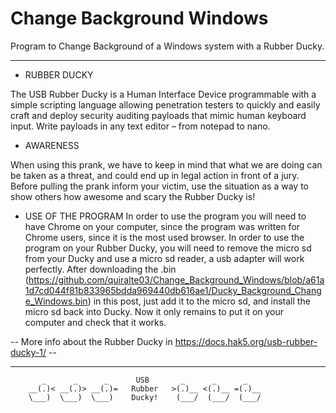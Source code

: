 # Change Background Windows
Program to Change Background of a Windows system with a Rubber Ducky.
--- --- --- --- --

* RUBBER DUCKY

The USB Rubber Ducky is a Human Interface Device programmable with a simple scripting language allowing penetration testers to quickly and easily craft and deploy security auditing payloads that mimic human keyboard input. Write payloads in any text editor – from notepad to nano.


* AWARENESS

When using this prank, we have to keep in mind that what we are doing can be taken as a threat, and could end up in legal action in front of a jury. Before pulling the prank inform your victim, use the situation as a way to show others how awesome and scary the Rubber Ducky is!


* USE OF THE PROGRAM
In order to use the program you will need to have Chrome on your computer, since the program was written for Chrome users, since it is the most used browser. In order to  use the program on your Rubber Ducky, you will need to remove the micro sd from your Ducky and use a micro sd reader, a usb adapter will work perfectly. After downloading the .bin (https://github.com/quiralte03/Change_Background_Windows/blob/a61a1d7cd044f81b833965bdda969440db616ae1/Ducky_Background_Change_Windows.bin) in this post, just add it to the micro sd, and install the micro sd back into Ducky. Now it only remains to put it on your computer and check that it works.


-- More info about the Rubber Ducky in https://docs.hak5.org/usb-rubber-ducky-1/ --


---- ---- ----- ----- 

           _      _      _      USB       _      _      _
        __(.)< __(.)> __(.)=   Rubber   >(.)__ <(.)__ =(.)__
        \___)  \___)  \___)    Ducky!    (___/  (___/  (___/ 

